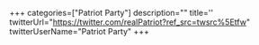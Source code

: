 +++
categories=["Patriot Party"]
description=""
title=''
twitterUrl="https://twitter.com/reaIPatriot?ref_src=twsrc%5Etfw"
twitterUserName="Patriot Party"
+++
